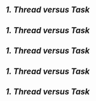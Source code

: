## ***1. Thread versus Task***

## ***1. Thread versus Task***

## ***1. Thread versus Task***

## ***1. Thread versus Task***

## ***1. Thread versus Task***
